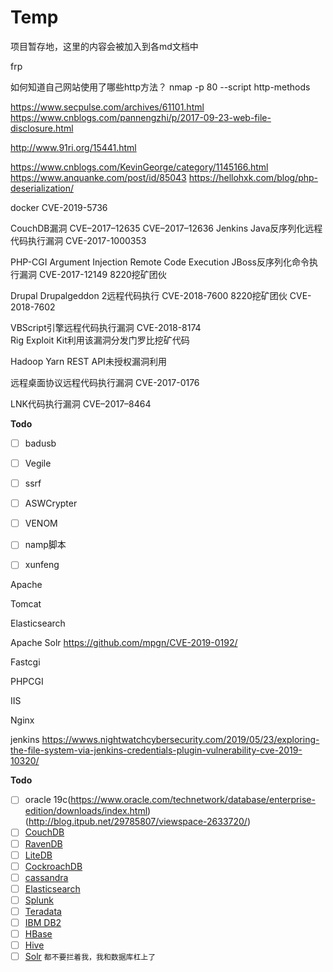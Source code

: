 # Temp
项目暂存地，这里的内容会被加入到各md文档中



frp

如何知道自己网站使用了哪些http方法？
nmap -p 80 --script http-methods


https://www.secpulse.com/archives/61101.html
https://www.cnblogs.com/pannengzhi/p/2017-09-23-web-file-disclosure.html


http://www.91ri.org/15441.html

https://www.cnblogs.com/KevinGeorge/category/1145166.html
https://www.anquanke.com/post/id/85043
https://hellohxk.com/blog/php-deserialization/


docker
    CVE-2019-5736

CouchDB漏洞 	 CVE–2017–12635 CVE–2017–12636 
Jenkins Java反序列化远程代码执行漏洞 	CVE-2017-1000353

PHP-CGI Argument Injection Remote Code Execution 
JBoss反序列化命令执行漏洞 	CVE-2017-12149 	8220挖矿团伙

Drupal Drupalgeddon 2远程代码执行 	CVE-2018-7600 	8220挖矿团伙
 CVE-2018-7602 

VBScript引擎远程代码执行漏洞 	CVE-2018-8174 	
Rig Exploit Kit利用该漏洞分发门罗比挖矿代码

Hadoop Yarn REST API未授权漏洞利用

远程桌面协议远程代码执行漏洞 	 CVE-2017-0176

LNK代码执行漏洞 	 CVE–2017–8464





**Todo**
- [ ] badusb
- [ ] Vegile
- [ ] ssrf
- [ ] ASWCrypter
- [ ] VENOM
- [ ] namp脚本
- [ ] xunfeng




Apache





Tomcat



Elasticsearch

Apache Solr
https://github.com/mpgn/CVE-2019-0192/


Fastcgi




PHPCGI




IIS




Nginx


jenkins
https://wwws.nightwatchcybersecurity.com/2019/05/23/exploring-the-file-system-via-jenkins-credentials-plugin-vulnerability-cve-2019-10320/



**Todo**
- [ ] oracle 19c(https://www.oracle.com/technetwork/database/enterprise-edition/downloads/index.html)
(http://blog.itpub.net/29785807/viewspace-2633720/)
- [ ] [CouchDB](https://couchdb.apache.org/)
- [ ] [RavenDB](https://ravendb.net)
- [ ] [LiteDB](http://www.litedb.org/)
- [ ] [CockroachDB](https://www.cockroachlabs.com/)
- [ ] [cassandra](https://cassandra.apache.org/)
- [ ] [Elasticsearch](https://www.elastic.co/products/elasticsearch)
- [ ] [Splunk](https://www.splunk.com/)
- [ ] [Teradata](https://www.teradata.com/)
- [ ] [IBM DB2](https://www.ibm.com/analytics/us/en/db2/)
- [ ] [HBase](https://hbase.apache.org/)
- [ ] [Hive](https://hive.apache.org/)
- [ ] [Solr](https://lucene.apache.org/solr/)
`都不要拦着我，我和数据库杠上了`